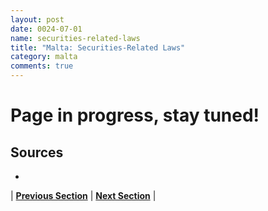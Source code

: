 ```yaml
---
layout: post
date: 0024-07-01
name: securities-related-laws
title: "Malta: Securities-Related Laws"
category: malta
comments: true
---
```


# Page in progress, stay tuned!

Sources 
--- 
- 


| **[Previous Section](https://neo-project.github.io/global-blockchain-compliance-hub//malta/malta-laws-token-sales.html)** | **[Next Section](https://neo-project.github.io/global-blockchain-compliance-hub//malta/malta-privacy-and-data-protection.html)** |

